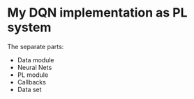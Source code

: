 # My DQN implementation as PL system
The separate parts:
- Data module
- Neural Nets
- PL module
- Callbacks
- Data set
